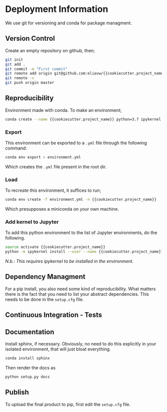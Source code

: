 Deployment Information
======================

We use git for versioning and conda for package managment.

Version Control
---------------

Create an empty repository on github, then;

```bash
git init
git add .
git commit -m "First commit"
git remote add origin git@github.com:eliavw/{{cookiecutter.project_name}}.git
git remote -v
git push origin master
```

Reproducibility
---------------

Environment made with conda. To make an environment;

```bash
conda create --name {{cookiecutter.project_name}} python=3.7 ipykernel
```

### Export
This environment can be exported to a `.yml` file through the following command:

```bash
conda env export > environment.yml
```

Which creates the `.yml` file present in the root dir.


### Load
To recreate this environment, it suffices to run;

```bash
conda env create -f environment.yml -n {{cookiecutter.project_name}} 
```

Which presupposes a miniconda on your own machine.

### Add kernel to Jupyter

To add this python environment to the list of Jupyter environments, do the following. 
```bash
source activate {{cookiecutter.project_name}}
python -m ipykernel install --user --name {{cookiecutter.project_name}} --display-name "{{cookiecutter.project_name}}"
```

_N.b.: This requires ipykernel to be installed in the environment._

Dependency Managment
--------------------

For a pip install, you also need some kind of reproducibility. What matters there is the fact that you need to list your abstract dependencies. This needs to be done in the `setup.cfg` file.


Continuous Integration - Tests
------------------------------

Documentation
-------------

Install sphinx, if necessary. Obviously, no need to do this explicitly in your isolated environment, that will just bloat everything.

```bash
conda install sphinx
```

Then render the docs as

```bash
python setup.py docs
```

Publish
-------

To upload the final product to pip, first edit the `setup.cfg` file.
